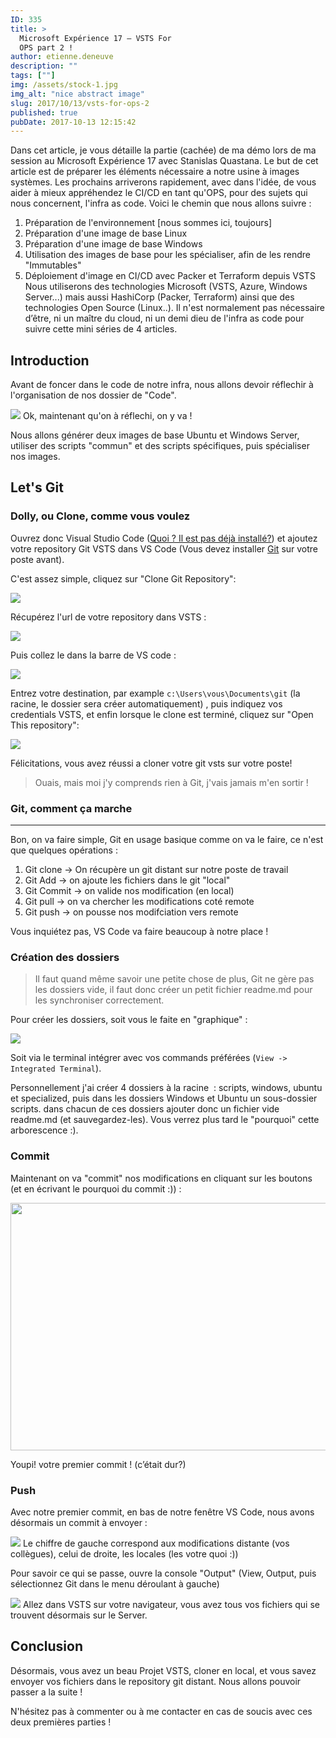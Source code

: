 ```yaml
---
ID: 335
title: >
  Microsoft Expérience 17 – VSTS For
  OPS part 2 !
author: etienne.deneuve
description: ""
tags: [""]
img: /assets/stock-1.jpg
img_alt: "nice abstract image"
slug: 2017/10/13/vsts-for-ops-2
published: true
pubDate: 2017-10-13 12:15:42
---
```


Dans cet article, je vous détaille la partie (cachée) de ma démo lors de ma session au Microsoft Expérience 17 avec Stanislas Quastana. Le but de cet article est de préparer les éléments nécessaire a notre usine à images systèmes. Les prochains arriverons rapidement, avec dans l'idée, de vous aider à mieux appréhendez le CI/CD en tant qu'OPS, pour des sujets qui nous concernent, l'infra as code.
Voici le chemin que nous allons suivre :

1. Préparation de l'environnement [nous sommes ici, toujours]
2. Préparation d'une image de base Linux
3. Préparation d'une image de base Windows
4. Utilisation des images de base pour les spécialiser, afin de les rendre "Immutables"
5. Déploiement d'image en CI/CD avec Packer et Terraform depuis VSTS
   Nous utiliserons des technologies Microsoft (VSTS, Azure, Windows Server...) mais aussi HashiCorp (Packer, Terraform) ainsi que des technologies Open Source (Linux..). Il n'est normalement pas nécessaire d’être, ni un maître du cloud, ni un demi dieu de l'infra as code pour suivre cette mini séries de 4 articles.

## Introduction

Avant de foncer dans le code de notre infra, nous allons devoir réflechir à l'organisation de nos dossier de "Code".

![](https://etienne.deneuve.xyz/wp-content/uploads/2017/10/mirror-frame-2407289_960_720-195x300.png)
Ok, maintenant qu'on à réflechi, on y va !

Nous allons générer deux images de base Ubuntu et Windows Server, utiliser des scripts "commun" et des scripts spécifiques, puis spécialiser nos images.

## Let's Git

### Dolly, ou Clone, comme vous voulez

Ouvrez donc Visual Studio Code ([Quoi ? Il est pas déjà installé?](https://etienne.deneuve.xyz/2017/01/26/visual-studio-code-pour-ansible-terraform/)) et ajoutez votre repository Git VSTS dans VS Code (Vous devez installer [Git](http://lmgtfy.com/?q=install+git) sur votre poste avant).

C'est assez simple, cliquez sur "Clone Git Repository":

![](https://etienne.deneuve.xyz/wp-content/uploads/2017/10/Git-Clone-300x217.png)

Récupérez l'url de votre repository dans VSTS :

![](https://etienne.deneuve.xyz/wp-content/uploads/2017/10/Git-Clone-2-1.png)

Puis collez le dans la barre de VS code :

![](https://etienne.deneuve.xyz/wp-content/uploads/2017/10/Git-Clone-3.png)

Entrez votre destination, par example `c:\Users\vous\Documents\git` (la racine, le dossier sera créer automatiquement) , puis indiquez vos credentials VSTS, et enfin lorsque le clone est terminé, cliquez sur "Open This repository":

![](https://etienne.deneuve.xyz/wp-content/uploads/2017/10/Git-Clone-4.png)

Félicitations, vous avez réussi a cloner votre git vsts sur votre poste!

> Ouais, mais moi j'y comprends rien à Git, j'vais jamais m'en sortir !

### Git, comment ça marche

----------------------

Bon, on va faire simple, Git en usage basique comme on va le faire, ce n'est que quelques opérations :

1. Git clone -> On récupère un git distant sur notre poste de travail
2. Git Add -> on ajoute les fichiers dans le git "local"
3. Git Commit -> on valide nos modification (en local)
4. Git pull -> on va chercher les modifications coté remote
5. Git push -> on pousse nos modifciation vers remote

Vous inquiétez pas, VS Code va faire beaucoup à notre place !

### Création des dossiers

> Il faut quand même savoir une petite chose de plus, Git ne gère pas les dossiers vide, il faut donc créer un petit fichier readme.md pour les synchroniser correctement.

Pour créer les dossiers, soit vous le faite en "graphique" :

![](https://etienne.deneuve.xyz/wp-content/uploads/2017/10/addfolder-1.png)

Soit via le terminal intégrer avec vos commands préférées (`View -> Integrated Terminal`).

Personnellement j'ai créer 4 dossiers à la racine  : scripts, windows, ubuntu et specialized, puis dans les dossiers Windows et Ubuntu un sous-dossier scripts. dans chacun de ces dossiers ajouter donc un fichier vide readme.md (et sauvegardez-les). Vous verrez plus tard le "pourquoi" cette arborescence :).

### Commit

Maintenant on va "commit" nos modifications en cliquant sur les boutons (et en écrivant le pourquoi du commit :)) :

<img class="alignnone size-full wp-image-346" src="https://etienne.deneuve.xyz/wp-content/uploads/2017/10/Git-Commit.png" alt="" width="549" height="396" />

Youpi! votre premier commit ! (c’était dur?)

### Push

Avec notre premier commit, en bas de notre fenêtre VS Code, nous avons désormais un commit à envoyer :

![](https://etienne.deneuve.xyz/wp-content/uploads/2017/10/Push.png) Le chiffre de gauche correspond aux modifications distante (vos collègues), celui de droite, les locales (les votre quoi :))

Pour savoir ce qui se passe, ouvre la console "Output" (View, Output, puis sélectionnez Git dans le menu déroulant à gauche)

![](https://etienne.deneuve.xyz/wp-content/uploads/2017/10/Git-Push.png)
Allez dans VSTS sur votre navigateur, vous avez tous vos fichiers qui se trouvent désormais sur le Server.

## Conclusion

Désormais, vous avez un beau Projet VSTS, cloner en local, et vous savez envoyer vos fichiers dans le repository git distant. Nous allons pouvoir passer a la suite !

N'hésitez pas à commenter ou à me contacter en cas de soucis avec ces deux premières parties !

